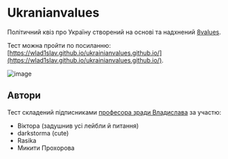 # Ukranianvalues
Політичний квіз про Україну створений на основі та надхнений [8values](https://8values.github.io/). 

Тест можна пройти по посиланню: [https://wlad1slav.github.io/ukrainianvalues.github.io/](https://wlad1slav.github.io/ukrainianvalues.github.io/).

![image](https://github.com/Wlad1slav/ukrainianvalues.github.io/assets/98209882/41dfc611-5362-47c9-8aa7-8148718494f5)

## Автори
Тест складений підписниками [професора зради Владислава](https://www.youtube.com/@vlady_slave/videos) за участю:

- Віктора (задушнив усі лейбли й питання)
- darkstorma (cute)
- Rasika
- Микити Прохорова
